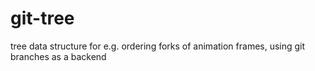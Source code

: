 # git-tree

tree data structure for e.g. ordering forks of animation frames, using git branches as a backend
